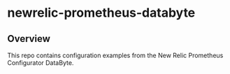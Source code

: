 # newrelic-prometheus-databyte

## Overview

This repo contains configuration examples from the New Relic Prometheus Configurator DataByte.